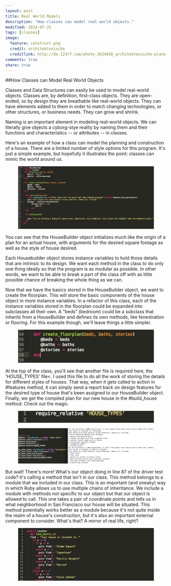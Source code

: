 ```yaml
---
layout: post
title: Real World Models
description: "How classes can model real world objects."
modified: 2014-07-25
tags: [classes]
image:
  feature: construct.png
  credit: architektonische
  creditlink: http://de.123rf.com/photo_2624950_architektonische-plane.html
comments: true
share: true
---
```


##How Classes can Model Real World Objects

Classes and Data Structures can easily be used to model real-world objects.  Classes are, by definition, first-class objects. They are open-ended, so by design they are breathable like real-world objects. They can have elements added to them in order
to match changing technologies, or other structures, or business needs. They can grow and shrink. 

Naming is an important element in modeling real-world objects. We can literally give objects a cyborg-stye reality by naming them and their functions and characteristics -- or attributes -- in classes.

Here's an example of how a class can model the planning and construction of a house. There are a limited number of style options for this program. It's just a simple example, but hopefully it illustrates the point: classes can mimic the world around us.

<figure>
	<img src="/images/code1.jpg.png" alt="">
</figure>

You can see that the HouseBuilder object initializes much like the origin of a plan for an actual house, with arguments for the desired square footage as well as the style of house desired. 

Each Housebuilder object stores instance variables to hold those details that are intrinsic to its design. We want each method in the class to do only one thing ideally so that the program is as modular as possible. In other words, we want to be able to break a part of the class off with as little possible chance of breaking the whole thing as we can. 

Now that we have the basics stored in the HouseBuilder object, we want to create the floorplan.  This will store the basic components of the house object in more instance variables.  In a refactor of this class, each of the instance variables stored in the floorplan could be expanded into subclasses all their own. A "beds" (bedroom) could be a subclass that inherits from a HouseBuilder and defines its own methods, like fenestration or flooring.  For this example though, we'll leave things a little simpler.

<figure>
	<img src="/images/floorplan.jpg.png" alt="">
</figure>

At the top of the class, you'll see that another file is required here, the 'HOUSE_TYPES' file<. I used this file to do all the work of storing the details for different styles of houses. That way, when it gets called to action in #features method, it can simply send a report back on design features for the desired type of house that's been assigned to our HouseBuilder object.
Finally, we get the compiled plan for our new house in the #build_house method.  Check out the magic.

<figure>
	<img src="/images/reqrel.jpg.png" alt="">
</figure>

<figure>
	<img src="/images/driver_term.jpg.png" alt="">
</figure>


But wait! There's more!  What's our object doing in line 87 of the driver test code? it's calling a method that isn't in our class. This method belongs to a module that we included in our class. This is an important (and sneaky) way in which Ruby allows us to use multiple chains of inheritance. We include a module with methods not specific to our object but that our object is allowed to call. This one takes a pair of coordinate points and tells us in what neighborhood in San Francisco our house will be situated. This method potentially works better as a module because it's not quite inside the realm of a house's construction, but it's also an important external component to consider. What's that? A mirror of real life, right? 

<figure>
	<img src="/images/mod.jpg.png" alt="">
</figure>

